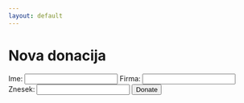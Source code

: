 ```yaml
---
layout: default
---
```


<h1>Nova donacija</h1>

<form method="POST">
    Ime: <input type="text" name="Name"></ br>
    Firma: <input type="text" name="Firm"></ br>
    Znesek: <input type="number" name="Value"></ br>
    <input type="submit" value="Donate">
</form>

